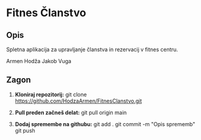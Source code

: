 # Fitnes Članstvo

## Opis
Spletna aplikacija za upravljanje članstva in rezervacij v fitnes centru.

Armen Hodža
Jakob Vuga

## Zagon

1. **Kloniraj repozitorij:**
  git clone https://github.com/HodzaArmen/FitnesClanstvo.git

2. **Pull preden začneš delat:**
   git pull origin main
   
3. **Dodaj spremembe na githubu:**
  git add .
  git commit -m "Opis sprememb"
  git push
